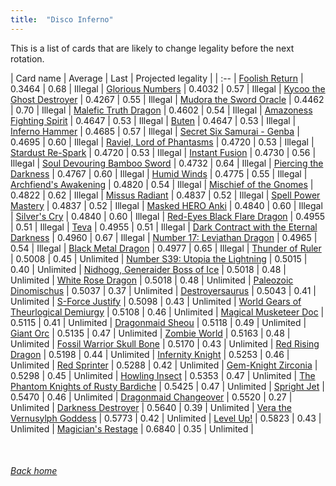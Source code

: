 ```yaml
---
title:  "Disco Inferno"
---
```


This is a list of cards that are likely to change legality before the next rotation.

| Card name | Average | Last | Projected legality |
| :-- |
[Foolish Return](https://db.ygoprodeck.com/card/?search=Foolish%20Return) | 0.3464 | 0.68 | Illegal |
[Glorious Numbers](https://db.ygoprodeck.com/card/?search=Glorious%20Numbers) | 0.4032 | 0.57 | Illegal |
[Kycoo the Ghost Destroyer](https://db.ygoprodeck.com/card/?search=Kycoo%20the%20Ghost%20Destroyer) | 0.4267 | 0.55 | Illegal |
[Mudora the Sword Oracle](https://db.ygoprodeck.com/card/?search=Mudora%20the%20Sword%20Oracle) | 0.4462 | 0.70 | Illegal |
[Malefic Truth Dragon](https://db.ygoprodeck.com/card/?search=Malefic%20Truth%20Dragon) | 0.4602 | 0.54 | Illegal |
[Amazoness Fighting Spirit](https://db.ygoprodeck.com/card/?search=Amazoness%20Fighting%20Spirit) | 0.4647 | 0.53 | Illegal |
[Buten](https://db.ygoprodeck.com/card/?search=Buten) | 0.4647 | 0.53 | Illegal |
[Inferno Hammer](https://db.ygoprodeck.com/card/?search=Inferno%20Hammer) | 0.4685 | 0.57 | Illegal |
[Secret Six Samurai - Genba](https://db.ygoprodeck.com/card/?search=Secret%20Six%20Samurai%20-%20Genba) | 0.4695 | 0.60 | Illegal |
[Raviel, Lord of Phantasms](https://db.ygoprodeck.com/card/?search=Raviel,%20Lord%20of%20Phantasms) | 0.4720 | 0.53 | Illegal |
[Stardust Re-Spark](https://db.ygoprodeck.com/card/?search=Stardust%20Re-Spark) | 0.4720 | 0.53 | Illegal |
[Instant Fusion](https://db.ygoprodeck.com/card/?search=Instant%20Fusion) | 0.4730 | 0.56 | Illegal |
[Soul Devouring Bamboo Sword](https://db.ygoprodeck.com/card/?search=Soul%20Devouring%20Bamboo%20Sword) | 0.4732 | 0.64 | Illegal |
[Piercing the Darkness](https://db.ygoprodeck.com/card/?search=Piercing%20the%20Darkness) | 0.4767 | 0.60 | Illegal |
[Humid Winds](https://db.ygoprodeck.com/card/?search=Humid%20Winds) | 0.4775 | 0.55 | Illegal |
[Archfiend's Awakening](https://db.ygoprodeck.com/card/?search=Archfiend's%20Awakening) | 0.4820 | 0.54 | Illegal |
[Mischief of the Gnomes](https://db.ygoprodeck.com/card/?search=Mischief%20of%20the%20Gnomes) | 0.4822 | 0.62 | Illegal |
[Missus Radiant](https://db.ygoprodeck.com/card/?search=Missus%20Radiant) | 0.4837 | 0.52 | Illegal |
[Spell Power Mastery](https://db.ygoprodeck.com/card/?search=Spell%20Power%20Mastery) | 0.4837 | 0.52 | Illegal |
[Masked HERO Anki](https://db.ygoprodeck.com/card/?search=Masked%20HERO%20Anki) | 0.4840 | 0.60 | Illegal |
[Silver's Cry](https://db.ygoprodeck.com/card/?search=Silver's%20Cry) | 0.4840 | 0.60 | Illegal |
[Red-Eyes Black Flare Dragon](https://db.ygoprodeck.com/card/?search=Red-Eyes%20Black%20Flare%20Dragon) | 0.4955 | 0.51 | Illegal |
[Teva](https://db.ygoprodeck.com/card/?search=Teva) | 0.4955 | 0.51 | Illegal |
[Dark Contract with the Eternal Darkness](https://db.ygoprodeck.com/card/?search=Dark%20Contract%20with%20the%20Eternal%20Darkness) | 0.4960 | 0.67 | Illegal |
[Number 17: Leviathan Dragon](https://db.ygoprodeck.com/card/?search=Number%2017:%20Leviathan%20Dragon) | 0.4965 | 0.54 | Illegal |
[Black Metal Dragon](https://db.ygoprodeck.com/card/?search=Black%20Metal%20Dragon) | 0.4977 | 0.65 | Illegal |
[Thunder of Ruler](https://db.ygoprodeck.com/card/?search=Thunder%20of%20Ruler) | 0.5008 | 0.45 | Unlimited |
[Number S39: Utopia the Lightning](https://db.ygoprodeck.com/card/?search=Number%20S39:%20Utopia%20the%20Lightning) | 0.5015 | 0.40 | Unlimited |
[Nidhogg, Generaider Boss of Ice](https://db.ygoprodeck.com/card/?search=Nidhogg,%20Generaider%20Boss%20of%20Ice) | 0.5018 | 0.48 | Unlimited |
[White Rose Dragon](https://db.ygoprodeck.com/card/?search=White%20Rose%20Dragon) | 0.5018 | 0.48 | Unlimited |
[Paleozoic Dinomischus](https://db.ygoprodeck.com/card/?search=Paleozoic%20Dinomischus) | 0.5037 | 0.37 | Unlimited |
[Destroyersaurus](https://db.ygoprodeck.com/card/?search=Destroyersaurus) | 0.5043 | 0.41 | Unlimited |
[S-Force Justify](https://db.ygoprodeck.com/card/?search=S-Force%20Justify) | 0.5098 | 0.43 | Unlimited |
[World Gears of Theurlogical Demiurgy](https://db.ygoprodeck.com/card/?search=World%20Gears%20of%20Theurlogical%20Demiurgy) | 0.5108 | 0.46 | Unlimited |
[Magical Musketeer Doc](https://db.ygoprodeck.com/card/?search=Magical%20Musketeer%20Doc) | 0.5115 | 0.41 | Unlimited |
[Dragonmaid Sheou](https://db.ygoprodeck.com/card/?search=Dragonmaid%20Sheou) | 0.5118 | 0.49 | Unlimited |
[Giant Orc](https://db.ygoprodeck.com/card/?search=Giant%20Orc) | 0.5135 | 0.47 | Unlimited |
[Zombie World](https://db.ygoprodeck.com/card/?search=Zombie%20World) | 0.5163 | 0.48 | Unlimited |
[Fossil Warrior Skull Bone](https://db.ygoprodeck.com/card/?search=Fossil%20Warrior%20Skull%20Bone) | 0.5170 | 0.43 | Unlimited |
[Red Rising Dragon](https://db.ygoprodeck.com/card/?search=Red%20Rising%20Dragon) | 0.5198 | 0.44 | Unlimited |
[Infernity Knight](https://db.ygoprodeck.com/card/?search=Infernity%20Knight) | 0.5253 | 0.46 | Unlimited |
[Red Sprinter](https://db.ygoprodeck.com/card/?search=Red%20Sprinter) | 0.5288 | 0.42 | Unlimited |
[Gem-Knight Zirconia](https://db.ygoprodeck.com/card/?search=Gem-Knight%20Zirconia) | 0.5298 | 0.45 | Unlimited |
[Howling Insect](https://db.ygoprodeck.com/card/?search=Howling%20Insect) | 0.5353 | 0.47 | Unlimited |
[The Phantom Knights of Rusty Bardiche](https://db.ygoprodeck.com/card/?search=The%20Phantom%20Knights%20of%20Rusty%20Bardiche) | 0.5425 | 0.47 | Unlimited |
[Spright Jet](https://db.ygoprodeck.com/card/?search=Spright%20Jet) | 0.5470 | 0.46 | Unlimited |
[Dragonmaid Changeover](https://db.ygoprodeck.com/card/?search=Dragonmaid%20Changeover) | 0.5520 | 0.27 | Unlimited |
[Darkness Destroyer](https://db.ygoprodeck.com/card/?search=Darkness%20Destroyer) | 0.5640 | 0.39 | Unlimited |
[Vera the Vernusylph Goddess](https://db.ygoprodeck.com/card/?search=Vera%20the%20Vernusylph%20Goddess) | 0.5773 | 0.42 | Unlimited |
[Level Up!](https://db.ygoprodeck.com/card/?search=Level%20Up!) | 0.5823 | 0.43 | Unlimited |
[Magician's Restage](https://db.ygoprodeck.com/card/?search=Magician's%20Restage) | 0.6840 | 0.35 | Unlimited |

<br>

###### [Back home](index)